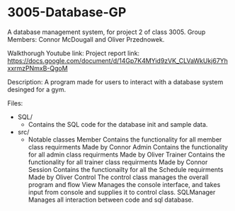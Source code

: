 # 3005-Database-GP
A database management system, for project 2 of class 3005.
Group Members: Connor McDougall and Oliver Przednowek.

Walkthorugh Youtube link: 
Project report link: https://docs.google.com/document/d/14Gp7K4MYid9zVK_CLVaWkUkj67YhxxrmzPNmxB-QgoM

Description:
  A program made for users to interact with a database system desinged for a gym. 


Files:

  - SQL/ 
      - Contains the SQL code for the database init and sample data. 
  - src/ 
      - Notable classes
        Member 
          Contains the functionality for all member class requirments
             Made by Connor
        Admin
           Contains the functionality for all admin class requirments
             Made by Oliver
        Trainer
           Contains the functionality for all trainer class requirments
             Made by Connor
        Session
          Contains the functionailty for all the Schedule requirments
             Made by Oliver
        Control
          The control class manages the overall program and flow
        View
          Manages the console interface, and takes input from console and supplies it to control class.
        SQLManager
          Manages all interaction between code and sql database. 
      
      
